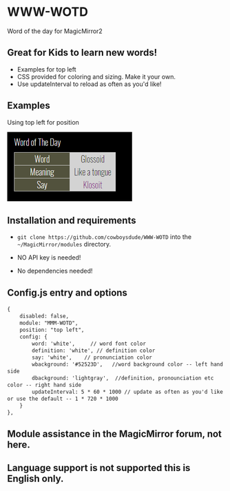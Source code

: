 # WWW-WOTD
Word of the day for MagicMirror2 

## Great for Kids to learn new words!

* Examples for top left 
* CSS provided for coloring and sizing. Make it your own.
* Use updateInterval to reload as often as you'd like!

## Examples

Using top left for position

![](examples/narrow.png)

## Installation and requirements

* `git clone https://github.com/cowboysdude/WWW-WOTD` into the `~/MagicMirror/modules` directory.

* NO API key is needed!

* No dependencies needed!

## Config.js entry and options

```
{
    disabled: false,
    module: "MMM-WOTD",
    position: "top left", 
    config: {
        word: 'white',     // word font color
        definition: 'white', // definition color
        say: 'white',    // pronunciation color
        wbackground: '#52523D',   //word background color -- left hand side
        dbackground: 'lightgray',  //definition, pronounciation etc color -- right hand side
        updateInterval: 5 * 60 * 1000 // update as often as you'd like or use the default -- 1 * 720 * 1000
    }
},
```

## Module assistance in the MagicMirror forum, not here. 

## Language support is not supported this is English only.  
